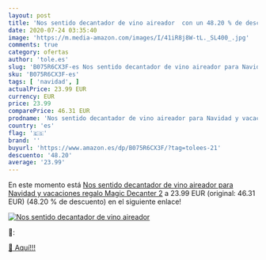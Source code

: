 ```yaml
---
layout: post
title: 'Nos sentido decantador de vino aireador  con un 48.20 % de descuento'
date: 2020-07-24 03:35:40
image: 'https://m.media-amazon.com/images/I/41iR8j8W-tL._SL400_.jpg'
comments: true
category: ofertas
author: 'tole.es'
slug: 'B075R6CX3F-es Nos sentido decantador de vino aireador para Navidad y...'
sku: 'B075R6CX3F-es'
tags: [ 'navidad', ]
actualPrice: 23.99 EUR
currency: EUR
price: 23.99
comparePrice: 46.31 EUR
prodname: 'Nos sentido decantador de vino aireador para Navidad y vacaciones regalo Magic Decanter 2'
country: 'es'
flag: '🇪🇸'
brand: ''
buyurl: 'https://www.amazon.es/dp/B075R6CX3F/?tag=tolees-21'
descuento: '48.20'
average: '23.99'
---
```


En este momento está [Nos sentido decantador de vino aireador para Navidad y vacaciones regalo Magic Decanter 2](https://www.amazon.es/dp/B075R6CX3F/?tag=tolees-21) a 23.99 EUR (original: 46.31 EUR) (48.20 %  de descuento) en el siguiente enlace!

[![Nos sentido decantador de vino aireador ](https://m.media-amazon.com/images/I/41iR8j8W-tL._SL400_.jpg)](https://www.amazon.es/dp/B075R6CX3F/?tag=tolees-21)

🔎:


[🛒 Aquí!!!](https://www.amazon.es/dp/B075R6CX3F/?tag=tolees-21)
